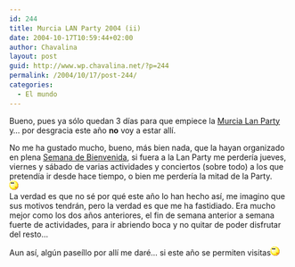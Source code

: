 ```yaml
---
id: 244
title: Murcia LAN Party 2004 (ii)
date: 2004-10-17T10:59:44+02:00
author: Chavalina
layout: post
guid: http://www.wp.chavalina.net/?p=244
permalink: /2004/10/17/post-244/
categories:
  - El mundo
---
```

Bueno, pues ya sólo quedan 3 días para que empiece la <a href="http://www.murcialanparty.com/" target="_blank">Murcia Lan Party</a> y… por desgracia este a&ntilde;o **no** voy a estar allí.

No me ha gustado mucho, bueno, más bien nada, que la hayan organizado en plena <a href="http://www.um.es/bienvenida/" target="_blank">Semana de Bienvenida</a>, si fuera a la Lan Party me perdería jueves, viernes y sábado de varias actividades y conciertos (sobre todo) a los que pretendía ir desde hace tiempo, o bien me perdería la mitad de la Party.  
![emo](/imagenes/emoticonos/pensativo.gif)  
La verdad es que no sé por qué este a&ntilde;o lo han hecho así, me imagino que sus motivos tendrán, pero la verdad es que me ha fastidiado. Era mucho mejor como los dos a&ntilde;os anteriores, el fin de semana anterior a semana fuerte de actividades, para ir abriendo boca y no quitar de poder disfrutar del resto…

Aun así, alg&uacute;n paseíllo por allí me daré… si este a&ntilde;o se permiten visitas![emo](/imagenes/emoticonos/pensativo.gif)